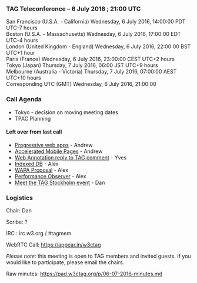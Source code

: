 ### TAG Teleconference – 6 July 2016 ; 21:00 UTC

San Francisco (U.S.A. - California)	Wednesday, 6 July 2016, 14:00:00	PDT	UTC-7 hours  
Boston (U.S.A. - Massachusetts)	Wednesday, 6 July 2016, 17:00:00	EDT	UTC-4 hours  
London (United Kingdom - England)	Wednesday, 6 July 2016, 22:00:00	BST	UTC+1 hour  
Paris (France)	Wednesday, 6 July 2016, 23:00:00	CEST	UTC+2 hours  
Tokyo (Japan)	Thursday, 7 July 2016, 06:00	JST	UTC+9 hours  
Melbourne (Australia - Victoria)	Thursday, 7 July 2016, 07:00:00	AEST	UTC+10 hours  
Corresponding UTC (GMT)	Wednesday, 6 July 2016, 21:00:00	 

### Call Agenda
* Tokyo - decision on moving meeting dates
* TPAC Planning

#### Left over from last call
* [Progressive web apps](https://github.com/w3ctag/spec-reviews/issues/123) - Andrew
* [Accelerated Mobile Pages](https://github.com/w3ctag/spec-reviews/issues/122) - Andrew
* [Web Annotation reply to TAG comment](https://github.com/w3c/web-annotation/issues/313) - Yves
* [Indexed DB](https://github.com/w3ctag/spec-reviews/issues/84) - Alex
* [WAPA Proposal](https://github.com/w3ctag/spec-reviews/issues/63) - Alex
* [Performance Observer](https://github.com/w3ctag/spec-reviews/issues/18) - Alex
* [Meet the TAG Stockholm event](https://ti.to/w3c-tag/meet-the-tag-stockholm) - Dan

### Logistics

Chair: Dan

Scribe: ?

IRC : irc.w3.org / #tagmem

WebRTC Call: https://appear.in/w3ctag

*Please note*: this meeting is open to TAG members and invited guests. If you would like to participate, please email the chairs.

Raw minutes: https://pad.w3ctag.org/p/06-07-2016-minutes.md
